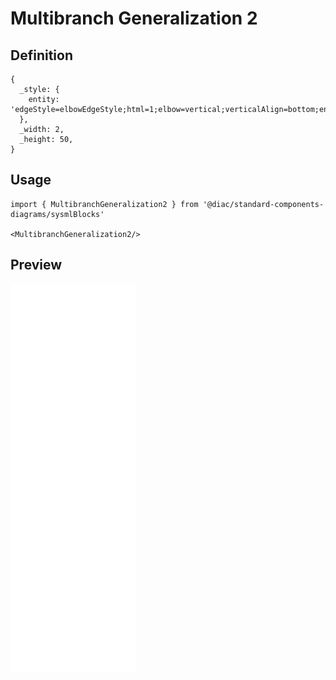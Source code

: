 # Multibranch Generalization 2

## Definition

```
{
  _style: { 
    entity: 'edgeStyle=elbowEdgeStyle;html=1;elbow=vertical;verticalAlign=bottom;endArrow=none;rounded=0;labelBackgroundColor=default;fontFamily=Helvetica;fontSize=11;fontColor=default;startSize=14;shape=connector;',
  },
  _width: 2,
  _height: 50,
}
```

## Usage

```
import { MultibranchGeneralization2 } from '@diac/standard-components-diagrams/sysmlBlocks'

<MultibranchGeneralization2/>
```

## Preview

<img src="./multibranch-generalization-2.png" width="200"/>
